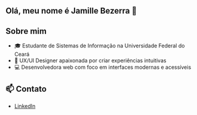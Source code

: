 ## Olá, meu nome é Jamille Bezerra 👋

## Sobre mim
- 🎓 Estudante de Sistemas de Informação na Universidade Federal do Ceará
- 🎨 UX/UI Designer apaixonada por criar experiências intuitivas  
- 💻 Desenvolvedora web com foco em interfaces modernas e acessíveis

## 📫 Contato
- [LinkedIn](https://www.linkedin.com/in/jamille-bezerra-0518711a3/)




<!--
**jamillebez/jamillebez** is a ✨ _special_ ✨ repository because its `README.md` (this file) appears on your GitHub profile.

Here are some ideas to get you started:

- 🔭 I’m currently working on ...
- 🌱 I’m currently learning ...
- 👯 I’m looking to collaborate on ...
- 🤔 I’m looking for help with ...
- 💬 Ask me about ...
- 📫 How to reach me: ...
- 😄 Pronouns: ...
- ⚡ Fun fact: ...
-->
